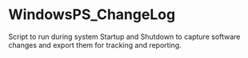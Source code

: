 # WindowsPS_ChangeLog
Script to run during system Startup and Shutdown to capture software changes and export them for tracking and reporting.

